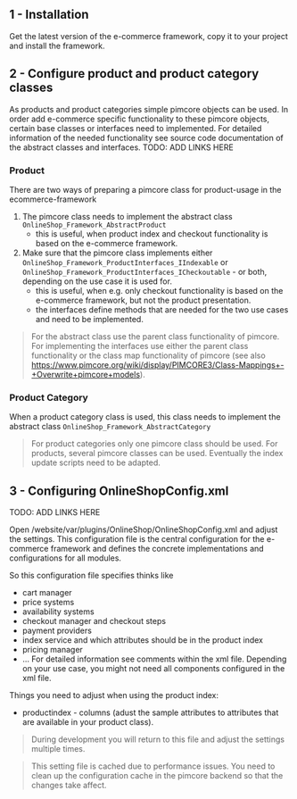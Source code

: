 ## 1 - Installation
Get the latest version of the e-commerce framework, copy it to your project and install the framework. 


## 2 - Configure product and product category classes
As products and product categories simple pimcore objects can be used. In order add e-commerce specific functionality to these pimcore objects, certain base classes or interfaces need to implemented. 
For detailed information of the needed functionality see source code documentation of the abstract classes and interfaces. 
TODO: ADD LINKS HERE

### Product
There are two ways of preparing a pimcore class for product-usage in the ecommerce-framework
1. The pimcore class needs to implement the abstract class `OnlineShop_Framework_AbstractProduct`
   * this is useful, when product index and checkout functionality is based on the e-commerce framework. 
2. Make sure that the pimcore class implements either `OnlineShop_Framework_ProductInterfaces_IIndexable` or `OnlineShop_Framework_ProductInterfaces_ICheckoutable` - or both, depending on the use case it is used for.
   * this is useful, when e.g. only checkout functionality is based on the e-commerce framework, but not the product presentation. 
   * the interfaces define methods that are needed for the two use cases and need to be implemented. 


> For the abstract class use the parent class functionality of pimcore. For implementing the interfaces use either the parent class functionality or the class map functionality of pimcore (see also <https://www.pimcore.org/wiki/display/PIMCORE3/Class-Mappings+-+Overwrite+pimcore+models>). 

### Product Category
When a product category class is used, this class needs to implement the abstract class `OnlineShop_Framework_AbstractCategory`


> For product categories only one pimcore class should be used. For products, several pimcore classes can be used. Eventually the index update scripts need to be adapted. 


## 3 - Configuring OnlineShopConfig.xml
TODO: ADD LINKS HERE

Open /website/var/plugins/OnlineShop/OnlineShopConfig.xml and adjust the settings. This configuration file is the central configuration for the e-commerce framework and defines the concrete implementations and configurations for all modules. 

So this configuration file specifies thinks like
- cart manager
- price systems
- availability systems
- checkout manager and checkout steps
- payment providers
- index service and which attributes should be in the product index
- pricing manager
- ...
For detailed information see comments within the xml file. Depending on your use case, you might not need all components configured in the xml file. 

Things you need to adjust when using the product index: 
* productindex - columns (adust the sample attributes to attributes that are available in your product class). 

> During development you will return to this file and adjust the settings multiple times. 

> This setting file is cached due to performance issues. You need to clean up the configuration cache in the pimcore backend so that the changes take affect.